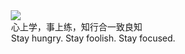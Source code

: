 <div style="width: 80%; margin: 5rem auto 2.5rem">
  <img src="https://cdn.jsdelivr.net/gh/lins403/assetsSpace/vuepress/img/Klose.jpg"
    class="animate__animated animate__rotateIn animate__slow"
  >
  <div class="index-motto-yangming animate__animated animate__heartBeat animate__slower">心上学，事上练，知行合一致良知</div>
  <div class="index-motto-jobs animate__animated animate__heartBeat animate__slower">Stay hungry. Stay foolish. Stay focused.</div>
</div>
